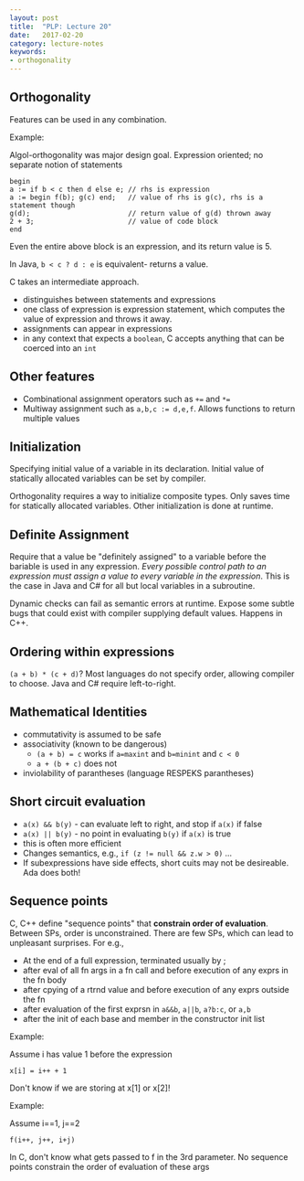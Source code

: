 ```yaml
---
layout: post
title:  "PLP: Lecture 20"
date:   2017-02-20
category: lecture-notes
keywords:
- orthogonality 
---
```


## Orthogonality

Features can be used in any combination.

Example: 

Algol-orthogonality was major design goal. Expression oriented; no separate notion of statements

```Algol
begin
a := if b < c then d else e; // rhs is expression
a := begin f(b); g(c) end;   // value of rhs is g(c), rhs is a statement though
g(d);						 // return value of g(d) thrown away
2 + 3;                       // value of code block
end
```
Even the entire above block is an expression, and its return value is 5. 

In Java, `b < c ? d : e` is equivalent- returns a value. 

C takes an intermediate approach. 

* distinguishes between statements and expressions
* one class of expression is expression statement, which computes the value of expression and throws it away. 
* assignments can appear in expressions
* in any context that expects a `boolean`, C accepts anything that can be coerced into an `int`

## Other features 

* Combinational assignment operators such as `+=` and `*=`
* Multiway assignment such as `a,b,c := d,e,f`. Allows functions to return multiple values

## Initialization 

Specifying initial value of a variable in its declaration. Initial value of statically allocated variables can be set by compiler.

Orthogonality requires a way to initialize composite types. Only saves time for statically allocated variables. Other initialization is done at runtime. 

## Definite Assignment

Require that a value be "definitely assigned" to a variable before the bariable is used in any expression. <i>Every possible control path to an expression must assign a value to every variable in the expression</i>. This is the case in Java and C# for all but local variables in a subroutine. 

Dynamic checks can fail as semantic errors at runtime. Expose some subtle bugs that could exist with compiler supplying default values. Happens in C++.  

## Ordering within expressions

`(a + b) * (c + d)`? Most languages do not specify order, allowing compiler to choose. Java and C# require left-to-right.

## Mathematical Identities

* commutativity is assumed to be safe
* associativity (known to be dangerous)
    * `(a + b) = c` works if `a=maxint` and `b=minint` and `c < 0`
    * `a + (b + c)` does not
* inviolability of parantheses (language RESPEKS parantheses)

## Short circuit evaluation

* `a(x) && b(y)` - can evaluate left to right, and stop if `a(x)` if false
* `a(x) || b(y)` - no point in evaluating `b(y)` if `a(x)` is true
* this is often more efficient
* Changes semantics, e.g., `if (z != null && z.w > 0)` ...
* If subexpressions have side effects, short cuits may not be desireable. Ada does both!

## Sequence points

C, C++ define "sequence points" that **constrain order of evaluation**. Between SPs, order is unconstrained. There are few SPs, which can lead to unpleasant surprises. 
For e.g., 
* At the end of a full expression, terminated usually by ;
* after eval of all fn args in a fn call and before execution of any exprs in the fn body
* after cpying of a rtrnd value and before execution of any exprs outside the fn
* after evaluation of the first exprsn in `a&&b`, `a||b`, `a?b:c`, or `a,b`
* after the init of each base and member in the constructor init list

Example: 

Assume i has value 1 before the expression

	x[i] = i++ + 1

Don't know if we are storing at x[1] or x[2]! 

Example: 

Assume i==1, j==2

	f(i++, j++, i+j)

In C, don't know what gets passed to f in the 3rd parameter. No sequence points constrain the order of evaluation of these args 
